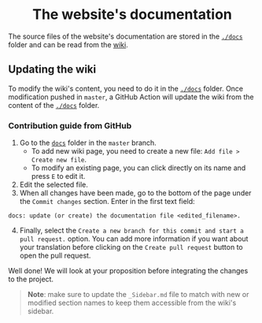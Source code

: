 <h1 align="center">The website's documentation</h1>

The source files of the website's documentation are stored in the
[`./docs`](https://github.com/datagir/nosgestesclimat-site/tree/master/docs)
folder and can be read from the
[wiki](https://github.com/datagir/nosgestesclimat-site/wiki).

## Updating the wiki

To modify the wiki's content, you need to do it in the
[`./docs`](https://github.com/datagir/nosgestesclimat-site/tree/master/docs)
folder.
Once modification pushed in `master`, a GitHub Action will update the wiki from
the content of the
[`./docs`](https://github.com/datagir/nosgestesclimat-site/tree/master/docs)
folder.

### Contribution guide from GitHub

1. Go to the
   [`docs`](https://github.com/datagir/nosgestesclimat-site/tree/master/docs)
   folder in the `master` branch.
   * To add new wiki page, you need to create a new file: `Add file > Create
       new file`.
   * To modify an existing page, you can click directly on its name and press
       `E` to edit it.
2. Edit the selected file.
3. When all changes have been made, go to the bottom of the page under the `Commit
 changes` section. Enter in the first text field:
  ```
  docs: update (or create) the documentation file <edited_filename>.
  ```
4. Finally, select the `Create a new branch for this commit and start a pull
   request.` option. You can add more information if you want about your
   translation before clicking on the `Create pull request` button to open the
   pull request.

Well done! We will look at your proposition before integrating the changes to
the project.

> **Note**: make sure to update the `_Sidebar.md` file to match with new
> or modified section names to keep them accessible from the wiki's sidebar.
